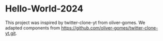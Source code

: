 # Hello-World-2024
This project was inspired by twitter-clone-yt from oliver-gomes. We adapted components from https://github.com/oliver-gomes/twitter-clone-yt.git.
